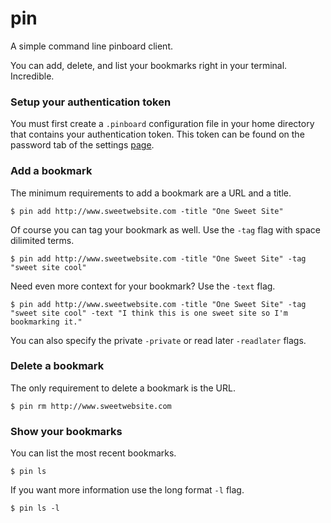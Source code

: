 # pin

A simple command line pinboard client.

You can add, delete, and list your bookmarks right in your terminal. Incredible.

### Setup your authentication token

You must first create a `.pinboard` configuration file in your home directory
that contains your authentication token. This token can be found on the password
tab of the settings [page](https://pinboard.in/settings/password).

### Add a bookmark

The minimum requirements to add a bookmark are a URL and a title. 

`$ pin add http://www.sweetwebsite.com -title "One Sweet Site"`

Of course you can tag your bookmark as well. Use the `-tag` flag with space
dilimited terms.

`$ pin add http://www.sweetwebsite.com -title "One Sweet Site" -tag "sweet site
cool"`

Need even more context for your bookmark? Use the `-text` flag.

`$ pin add http://www.sweetwebsite.com -title "One Sweet Site" -tag "sweet site
cool" -text "I think this is one sweet site so I'm bookmarking it."`

You can also specify the private `-private` or read later `-readlater` flags.

### Delete a bookmark

The only requirement to delete a bookmark is the URL.

`$ pin rm http://www.sweetwebsite.com`

### Show your bookmarks

You can list the most recent bookmarks.

`$ pin ls`

If you want more information use the long format `-l` flag.

`$ pin ls -l`
